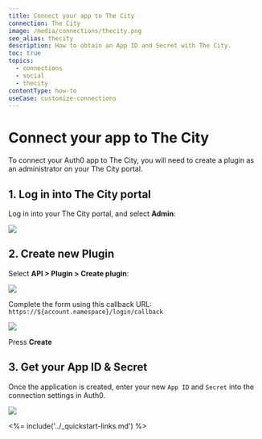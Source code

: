 ```yaml
---
title: Connect your app to The City
connection: The City
image: /media/connections/thecity.png
seo_alias: thecity
description: How to obtain an App ID and Secret with The City.
toc: true
topics:
  - connections
  - social
  - thecity
contentType: how-to
useCase: customize-connections
---
```


# Connect your app to The City

To connect your Auth0 app to The City, you will need to create a plugin as an administrator on your The City portal.

## 1. Log in into The City portal

Log in into your The City portal, and select __Admin__:

![](/media/articles/connections/social/thecity/thecity-register-1.png)

## 2. Create new Plugin

Select __API > Plugin > Create plugin__:

![](/media/articles/connections/social/thecity/thecity-register-2.png)

Complete the form using this callback URL: `https://${account.namespace}/login/callback`

![](/media/articles/connections/social/thecity/thecity-register-3.png)

Press __Create__

## 3. Get your App ID & Secret

Once the application is created, enter your new `App ID` and `Secret` into the connection settings in Auth0.

![](/media/articles/connections/social/thecity/thecity-register-4.png)

<%= include('../_quickstart-links.md') %>
